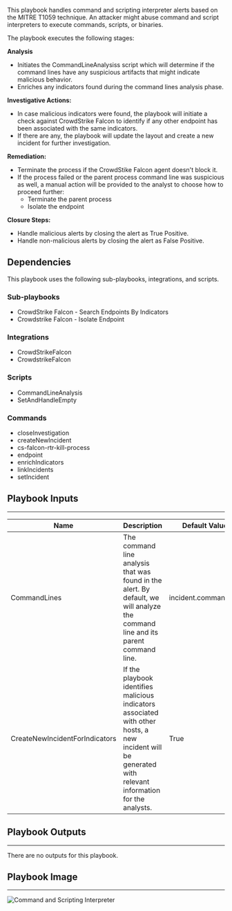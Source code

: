 This playbook handles command and scripting interpreter alerts based on the MITRE T1059 technique.
An attacker might abuse command and script interpreters to execute commands, scripts, or binaries.

The playbook executes the following stages:

**Analysis**

- Initiates the CommandLineAnalysiss script which will determine if the command lines have any suspicious artifacts that might indicate malicious behavior.
- Enriches any indicators found during the command lines analysis phase.

**Investigative Actions:**
- In case malicious indicators were found, the playbook will initiate a check against CrowdStrike Falcon to identify if any other endpoint has been associated with the same indicators.  
- If there are any, the playbook will update the layout and create a new incident for further investigation.

**Remediation:**

- Terminate the process if the CrowdStike Falcon agent doesn't block it.
- If the process failed or the parent process command line was suspicious as well, a manual action will be provided to the analyst to choose how to proceed further:
    - Terminate the parent process
    - Isolate the endpoint  
    
**Closure Steps:**

- Handle malicious alerts by closing the alert as True Positive.
- Handle non-malicious alerts by closing the alert as False Positive.

## Dependencies

This playbook uses the following sub-playbooks, integrations, and scripts.

### Sub-playbooks

* CrowdStrike Falcon - Search Endpoints By Indicators
* Crowdstrike Falcon - Isolate Endpoint

### Integrations

* CrowdStrikeFalcon
* CrowdstrikeFalcon

### Scripts

* CommandLineAnalysis
* SetAndHandleEmpty

### Commands

* closeInvestigation
* createNewIncident
* cs-falcon-rtr-kill-process
* endpoint
* enrichIndicators
* linkIncidents
* setIncident

## Playbook Inputs

---

| **Name** | **Description** | **Default Value** | **Required** |
| --- | --- | --- | --- |
| CommandLines | The command line analysis that was found in the alert. By default, we will analyze the command line and its parent command line. | incident.commandline | Optional |
| CreateNewIncidentForIndicators | If the playbook identifies malicious indicators associated with other hosts, a new incident will be generated with relevant information for the analysts. | True | Optional |

## Playbook Outputs

---
There are no outputs for this playbook.

## Playbook Image

---

![Command and Scripting Interpreter](../doc_files/Command_and_Scripting_Interpreter.png)
